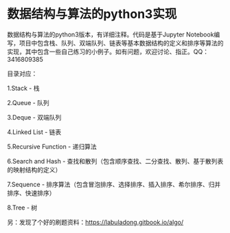 # 数据结构与算法的python3实现
数据结构与算法的python3版本，有详细注释。代码是基于Jupyter Notebook编写，项目中包含栈、队列、双端队列、链表等基本数据结构的定义和排序等算法的实现，其中包含一些自己练习的小例子。如有问题，欢迎讨论、指正。QQ：3416809385

目录对应：

1.Stack - 栈

2.Queue - 队列

3.Deque - 双端队列

4.Linked List - 链表

5.Recursive Function - 递归算法

6.Search and Hash - 查找和散列（包含顺序查找、二分查找、散列、基于散列表的映射结构的定义）

7.Sequence - 排序算法（包含冒泡排序、选择排序、插入排序、希尔排序、归并排序、快速排序）

8.Tree - 树

  另：发现了个好的刷题资料：https://labuladong.gitbook.io/algo/
